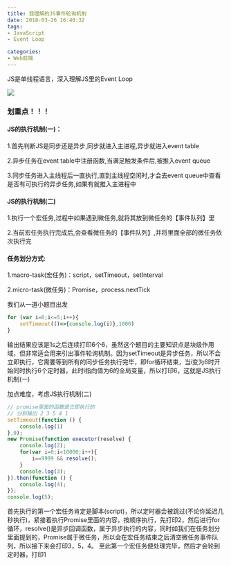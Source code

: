 ```yaml
---
title: 我理解的JS事件轮询机制
date: 2018-03-26 16:40:32
tags: 
- JavaScript
- Event Loop

categories:
- Web前端
---
```

JS是单线程语言，深入理解JS里的Event Loop

<!--more-->
![](https://timgsa.baidu.com/timg?image&quality=80&size=b9999_10000&sec=1522036338964&di=1eea5b73d1da870b6ef4f05cd08f521a&imgtype=0&src=http%3A%2F%2Fstatic.codeceo.com%2Fimages%2F2015%2F09%2F6a5656453ef29f5120550fa98b53eae1.png)

### 划重点！！！

#### JS的执行机制(一)：

1.首先判断JS是同步还是异步,同步就进入主进程,异步就进入event table

2.异步任务在event table中注册函数,当满足触发条件后,被推入event queue

3.同步任务进入主线程后一直执行,直到主线程空闲时,才会去event queue中查看是否有可执行的异步任务,如果有就推入主进程中

#### JS的执行机制(二)

1.执行一个宏任务,过程中如果遇到微任务,就将其放到微任务的【事件队列】里

2.当前宏任务执行完成后,会查看微任务的【事件队列】,并将里面全部的微任务依次执行完

#### 任务划分方式:

1.macro-task(宏任务)：script，setTimeout，setInterval

2.micro-task(微任务)：Promise，process.nextTick

我们从一道小题目出发

```javascript
for (var i=0;i<=5;i++){
    setTimeout(()=>{console.log(i)},1000)
}
```

输出结果应该是1s之后连续打印6个6，虽然这个题目的主要知识点是块级作用域，但非常适合用来引出事件轮询机制。因为setTimeout是异步任务，所以不会立即执行，它需要等到所有的同步任务执行完毕，即for循环结束，当i变为6时开始同时执行6个定时器，此时i指向值为6的全局变量，所以打印6，这就是JS执行机制(一)

加点难度，考虑JS执行机制(二)

```javascript
// promise里面的函数是立即执行的
// 分别输出 2 3 5 4 1
setTimeout(function () {
    console.log(1)
},0);
new Promise(function executor(resolve) {
    console.log(2);
    for(var i=0;i<10000;i++){
        i==9999 && resolve();
    }
    console.log(3);
}).then(function () {
    console.log(4);
});
console.log(5);
```
首先执行的第一个宏任务肯定是脚本(script)，所以定时器会被跳过(不论你延迟几秒执行)，紧接着执行Promise里面的内容，按顺序执行，先打印2，然后进行for循环，resolve()是异步回调函数，属于异步执行的内容，同时如我们在任务划分里面提到的，Promise属于微任务，所以会在宏任务结束之后清空微任务事件队列，所以接下来会打印3，5，4。
至此第一个宏任务便处理完毕，然后才会轮到定时器，打印1

